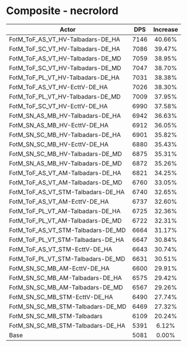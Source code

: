 # Composite - necrolord
| Actor | DPS | Increase |
|---|:---:|:---:|
|FotM_ToF_AS_VT_HV-Talbadars-DE_HA|7146|40.66%|
|FotM_ToF_SC_VT_HV-Talbadars-DE_HA|7086|39.47%|
|FotM_ToF_AS_VT_HV-Talbadars-DE_MD|7059|38.95%|
|FotM_ToF_SC_VT_HV-Talbadars-DE_MD|7047|38.70%|
|FotM_ToF_PL_VT_HV-Talbadars-DE_HA|7031|38.38%|
|FotM_ToF_AS_VT_HV-EcttV-DE_HA|7026|38.30%|
|FotM_ToF_PL_VT_HV-Talbadars-DE_MD|7009|37.95%|
|FotM_ToF_SC_VT_HV-EcttV-DE_HA|6990|37.58%|
|FotM_SN_AS_MB_HV-Talbadars-DE_HA|6942|36.63%|
|FotM_SN_AS_MB_HV-EcttV-DE_HA|6912|36.05%|
|FotM_SN_SC_MB_HV-Talbadars-DE_HA|6901|35.82%|
|FotM_SN_SC_MB_HV-EcttV-DE_HA|6880|35.43%|
|FotM_SN_SC_MB_HV-Talbadars-DE_MD|6875|35.31%|
|FotM_SN_AS_MB_HV-Talbadars-DE_MD|6872|35.26%|
|FotM_ToF_AS_VT_AM-Talbadars-DE_HA|6821|34.25%|
|FotM_ToF_AS_VT_AM-Talbadars-DE_MD|6760|33.05%|
|FotM_ToF_AS_VT_STM-Talbadars-DE_HA|6740|32.65%|
|FotM_ToF_AS_VT_AM-EcttV-DE_HA|6737|32.60%|
|FotM_ToF_PL_VT_AM-Talbadars-DE_HA|6725|32.36%|
|FotM_ToF_PL_VT_AM-Talbadars-DE_MD|6722|32.31%|
|FotM_ToF_AS_VT_STM-Talbadars-DE_MD|6664|31.17%|
|FotM_ToF_PL_VT_STM-Talbadars-DE_HA|6647|30.84%|
|FotM_ToF_AS_VT_STM-EcttV-DE_HA|6643|30.74%|
|FotM_ToF_PL_VT_STM-Talbadars-DE_MD|6631|30.51%|
|FotM_SN_SC_MB_AM-EcttV-DE_HA|6600|29.91%|
|FotM_SN_SC_MB_AM-Talbadars-DE_HA|6575|29.42%|
|FotM_SN_SC_MB_AM-Talbadars-DE_MD|6567|29.26%|
|FotM_SN_SC_MB_STM-EcttV-DE_HA|6490|27.74%|
|FotM_SN_SC_MB_STM-Talbadars-DE_MD|6469|27.32%|
|FotM_SN_SC_MB_STM-Talbadars|6109|20.24%|
|FotM_SN_SC_MB_STM-Talbadars-DE_HA|5391|6.12%|
|Base|5081|0.00%|
